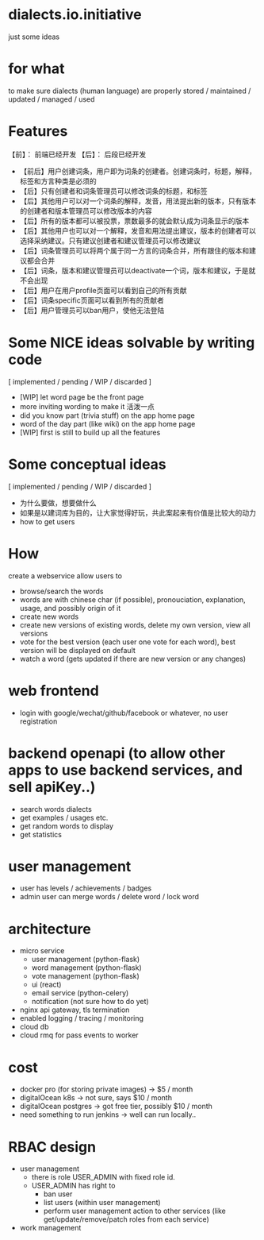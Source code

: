 # dialects.io.initiative
just some ideas

# for what
to make sure dialects (human language) are properly stored / maintained / updated / managed / used

# Features 

【前】： 前端已经开发
【后】： 后段已经开发

  * 【前后】用户创建词条，用户即为词条的创建者。创建词条时，标题，解释，标签和方言种类是必须的
  * 【后】只有创建者和词条管理员可以修改词条的标题，和标签
  * 【后】其他用户可以对一个词条的解释，发音，用法提出新的版本，只有版本的创建者和版本管理员可以修改版本的内容
  * 【后】所有的版本都可以被投票，票数最多的就会默认成为词条显示的版本
  * 【后】其他用户也可以对一个解释，发音和用法提出建议，版本的创建者可以选择采纳建议。只有建议创建者和建议管理员可以修改建议
  * 【后】词条管理员可以将两个属于同一方言的词条合并，所有跟住的版本和建议都会合并
  * 【后】词条，版本和建议管理员可以deactivate一个词，版本和建议，于是就不会出现
  * 【后】用户在用户profile页面可以看到自己的所有贡献
  * 【后】词条specific页面可以看到所有的贡献者
  * 【后】用户管理员可以ban用户，使他无法登陆


# Some NICE ideas solvable by writing code

[ implemented / pending / WIP / discarded ]

- [WIP] let word page be the front page
- more inviting wording to make it 活泼一点
- did you know part (trivia stuff) on the app home page
- word of the day part (like wiki) on the app home page
- [WIP] first is still to build up all the features

# Some conceptual ideas

[ implemented / pending / WIP / discarded ]

- 为什么要做，想要做什么
- 如果是以建词库为目的，让大家觉得好玩，共此案起来有价值是比较大的动力
- how to get users

# How
create a webservice allow users to

  * browse/search the words
  * words are with chinese char (if possible), pronouciation, explanation, usage, and possibly origin of it
  * create new words
  * create new versions of existing words, delete my own version, view all versions
  * vote for the best version (each user one vote for each word), best version will be displayed on default
  * watch a word (gets updated if there are new version or any changes)

  
# web frontend
  * login with google/wechat/github/facebook or whatever, no user registration
 
# backend openapi (to allow other apps to use backend services, and sell apiKey..)
  * search words dialects
  * get examples / usages etc.
  * get random words to display
  * get statistics

# user management
  * user has levels / achievements / badges
  * admin user can merge words / delete word / lock word

# architecture
  * micro service
    * user management (python-flask)
    * word management (python-flask)
    * vote management (python-flask)
    * ui (react)
    * email service (python-celery)
    * notification (not sure how to do yet)
  * nginx api gateway, tls termination
  * enabled logging / tracing / monitoring 
  * cloud db
  * cloud rmq for pass events to worker

# cost
  * docker pro (for storing private images) -> $5 / month
  * digitalOcean k8s  -> not sure, says $10 / month
  * digitalOcean postgres  -> got free tier, possibly $10 / month
  * need something to run jenkins -> well can run locally..

# RBAC design
  * user management
    * there is role USER_ADMIN with fixed role id.
    * USER_ADMIN has right to
      * ban user
      * list users (within user management)
      * perform user management action to other services (like get/update/remove/patch roles from each service)
  * work management 

